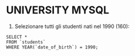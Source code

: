 # UNIVERSITY MYSQL

1) Selezionare tutti gli studenti nati nel 1990 (160): 
  ```
  SELECT *
  FROM `students`
  WHERE YEAR(`date_of_birth`) = 1990;
  ```